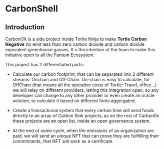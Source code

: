 #  CarbonShell

## Introduction

CarbonOX is a side project inside Tortle Ninja to make __Tortle Carbon Negative__ (to emit less than zero carbon dioxide and carbon dioxide equivalent greenhouse gasses. It´s the intention of the team to make this initiative open to all the Fantom Ecosystem.

This project has 2 differentiated parts:

- Calculate our carbon footprint, that can be separated into 2 different streams: Onchain and Off-Chain. On-chain is easy to calculate, for OffChain (that means all the operative costs of Tortle: Travel, office...) we will relay on different providers, letting this integration open, so any developer can change to any other provider or even create an oracle solution, to calculate it based on different fonts aggregated.

- Create a transactional system that every certain time will send funds directly to an array of Carbon Sink projects, as on the rest of Carbon0x these projects are an open list, inside an open governance system.

- At the end of some cycle, when the emissions of an organization are paid, we will send an unique NFT that can prove they are fullfilling their commitments, that NFT will work as a certificate.
